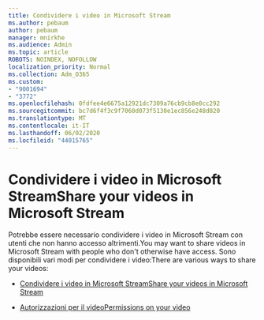 ```yaml
---
title: Condividere i video in Microsoft Stream
ms.author: pebaum
author: pebaum
manager: mnirkhe
ms.audience: Admin
ms.topic: article
ROBOTS: NOINDEX, NOFOLLOW
localization_priority: Normal
ms.collection: Adm_O365
ms.custom:
- "9001694"
- "3772"
ms.openlocfilehash: 0fdfee4e6675a12921dc7309a76cb9cb8e0cc292
ms.sourcegitcommit: bc7d6f4f3c9f7060d073f5130e1ec856e248d020
ms.translationtype: MT
ms.contentlocale: it-IT
ms.lasthandoff: 06/02/2020
ms.locfileid: "44015765"
---
```

# <a name="share-your-videos-in-microsoft-stream"></a><span data-ttu-id="a92ed-102">Condividere i video in Microsoft Stream</span><span class="sxs-lookup"><span data-stu-id="a92ed-102">Share your videos in Microsoft Stream</span></span>

<span data-ttu-id="a92ed-103">Potrebbe essere necessario condividere i video in Microsoft Stream con utenti che non hanno accesso altrimenti.</span><span class="sxs-lookup"><span data-stu-id="a92ed-103">You may want to share videos in Microsoft Stream with people who don't otherwise have access.</span></span> <span data-ttu-id="a92ed-104">Sono disponibili vari modi per condividere i video:</span><span class="sxs-lookup"><span data-stu-id="a92ed-104">There are various ways to share your videos:</span></span>

- [<span data-ttu-id="a92ed-105">Condividere i video in Microsoft Stream</span><span class="sxs-lookup"><span data-stu-id="a92ed-105">Share your videos in Microsoft Stream</span></span>](https://docs.microsoft.com/stream/portal-share-video)

- [<span data-ttu-id="a92ed-106">Autorizzazioni per il video</span><span class="sxs-lookup"><span data-stu-id="a92ed-106">Permissions on your video</span></span>](https://docs.microsoft.com/stream/portal-share-video#permissions-on-your-video)
